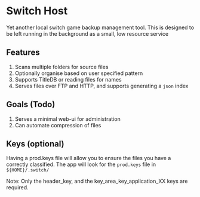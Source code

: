 # Switch Host

Yet another local switch game backup management tool.
This is designed to be left running in the background as a small, low resource service

## Features

1. Scans multiple folders for source files
1. Optionally organise based on user specified pattern
1. Supports TitleDB or reading files for names
1. Serves files over FTP and HTTP, and supports generating a `json` index

## Goals (Todo)

1. Serves a minimal web-ui for administration
1. Can automate compression of files

## Keys (optional)

Having a prod.keys file will allow you to ensure the files you have a correctly classified. The app will look for the `prod.keys` file in `${HOME}/.switch/`

Note: Only the header_key, and the key_area_key_application_XX keys are required.
